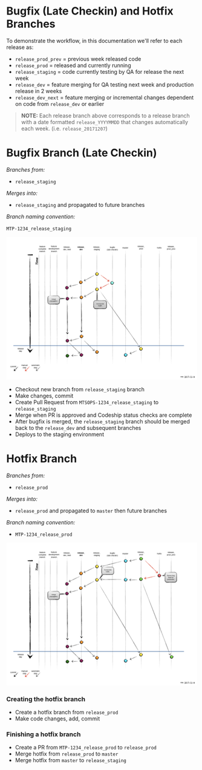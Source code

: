 Bugfix (Late Checkin) and Hotfix Branches
=========================================

To demonstrate the workflow, in this documentation we'll refer to each release as:

* `release_prod_prev` = previous week released code
* `release_prod` = released and currently running
* `release_staging` = code currently testing by QA for release the next week
* `release_dev` = feature merging for QA testing next week and production release in 2 weeks
* `release_dev_next` = feature merging or incremental changes dependent on code from `release_dev` or earlier

> **NOTE:**
> Each release branch above corresponds to a release branch with a date formatted `release_YYYYMMDD` that changes automatically each week. (i.e. `release_20171207`)

Bugfix Branch (Late Checkin)
============================

*Branches from:*

* `release_staging`

*Merges into:*

* `release_staging` and propagated to future branches

*Branch naming convention:*

`MTP-1234_release_staging`

![MindTouch GitFlow Bugfix (Late Checkin) Branches](assets/mindtouch-gitflow-bugfix-branches.001.png)

- Checkout new branch from `release_staging` branch
- Make changes, commit
- Create Pull Request from `MTSOPS-1234_release_staging` to `release_staging`
- Merge when PR is approved and Codeship status checks are complete
- After bugfix is merged, the `release_staging` branch should be merged back to the `release_dev` and subsequent branches
- Deploys to the staging environment



Hotfix Branch
=============

*Branches from:*

* `release_prod`

*Merges into:*

* `release_prod` and propagated to `master` then future branches

*Branch naming convention:*

* `MTP-1234_release_prod`

![MindTouch GitFlow Hotfix Branches](assets/mindtouch-gitflow-hotfix-branches.001.png)

### Creating the hotfix branch

- Create a hotfix branch from `release_prod`
- Make code changes, add, commit

### Finishing a hotfix branch

- Create a PR from `MTP-1234_release_prod` to `release_prod`
- Merge hotfix from `release_prod` to `master`
- Merge hotfix from `master` to `release_staging`
